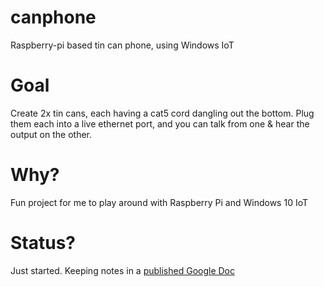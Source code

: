 # canphone
Raspberry-pi based tin can phone, using Windows IoT

# Goal
Create 2x tin cans, each having a cat5 cord dangling out the bottom.
Plug them each into a live ethernet port, and you can talk from one & hear the output on the other.

# Why?
Fun project for me to play around with Raspberry Pi and Windows 10 IoT

# Status?
Just started.
Keeping notes in a [published Google Doc](https://docs.google.com/document/d/1wX8OL6vJsJyLH0wibKMVk0DV5xgujZ0o4xYqEUyEwyQ/pub)
